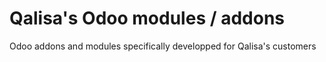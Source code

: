 # Qalisa's Odoo modules / addons

Odoo addons and modules specifically developped for Qalisa's customers
